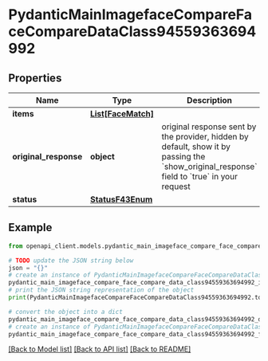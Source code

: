 # PydanticMainImagefaceCompareFaceCompareDataClass94559363694992


## Properties

Name | Type | Description | Notes
------------ | ------------- | ------------- | -------------
**items** | [**List[FaceMatch]**](FaceMatch.md) |  | [optional] 
**original_response** | **object** | original response sent by the provider, hidden by default, show it by passing the &#x60;show_original_response&#x60; field to &#x60;true&#x60; in your request | [optional] 
**status** | [**StatusF43Enum**](StatusF43Enum.md) |  | 

## Example

```python
from openapi_client.models.pydantic_main_imageface_compare_face_compare_data_class94559363694992 import PydanticMainImagefaceCompareFaceCompareDataClass94559363694992

# TODO update the JSON string below
json = "{}"
# create an instance of PydanticMainImagefaceCompareFaceCompareDataClass94559363694992 from a JSON string
pydantic_main_imageface_compare_face_compare_data_class94559363694992_instance = PydanticMainImagefaceCompareFaceCompareDataClass94559363694992.from_json(json)
# print the JSON string representation of the object
print(PydanticMainImagefaceCompareFaceCompareDataClass94559363694992.to_json())

# convert the object into a dict
pydantic_main_imageface_compare_face_compare_data_class94559363694992_dict = pydantic_main_imageface_compare_face_compare_data_class94559363694992_instance.to_dict()
# create an instance of PydanticMainImagefaceCompareFaceCompareDataClass94559363694992 from a dict
pydantic_main_imageface_compare_face_compare_data_class94559363694992_form_dict = pydantic_main_imageface_compare_face_compare_data_class94559363694992.from_dict(pydantic_main_imageface_compare_face_compare_data_class94559363694992_dict)
```
[[Back to Model list]](../README.md#documentation-for-models) [[Back to API list]](../README.md#documentation-for-api-endpoints) [[Back to README]](../README.md)


